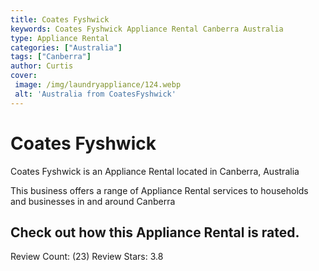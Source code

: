 ```yaml
---
title: Coates Fyshwick
keywords: Coates Fyshwick Appliance Rental Canberra Australia 
type: Appliance Rental 
categories: ["Australia"]
tags: ["Canberra"]
author: Curtis
cover:
 image: /img/laundryappliance/124.webp
 alt: 'Australia from CoatesFyshwick'
---
```


# Coates Fyshwick
Coates Fyshwick is an Appliance Rental located in Canberra, Australia

This business offers a range of Appliance Rental services to households and businesses in and around Canberra

## Check out how this Appliance Rental is rated.
Review Count: (23)
Review Stars: 3.8
